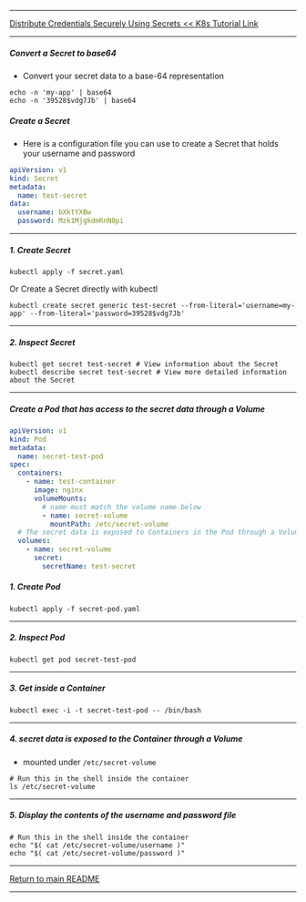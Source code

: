 *********************************************************************
[Distribute Credentials Securely Using Secrets << K8s Tutorial Link](https://kubernetes.io/docs/tasks/inject-data-application/distribute-credentials-secure/)
*********************************************************************
##### Convert a Secret to base64
* Convert your secret data to a base-64 representation 
```shell
echo -n 'my-app' | base64
echo -n '39528$vdg7Jb' | base64
```
##### Create a Secret
* Here is a configuration file you can use to create a Secret that holds your username and password
```yaml
apiVersion: v1
kind: Secret
metadata:
  name: test-secret
data:
  username: bXktYXBw
  password: Mzk1MjgkdmRnN0pi
```
*********************************************************************
##### 1. Create Secret
```shell
kubectl apply -f secret.yaml
```
Or Create a Secret directly with kubectl
```shell
kubectl create secret generic test-secret --from-literal='username=my-app' --from-literal='password=39528$vdg7Jb'
```
*********************************************************************
##### 2. Inspect Secret
```shell
kubectl get secret test-secret # View information about the Secret
kubectl describe secret test-secret # View more detailed information about the Secret
```
*********************************************************************
##### Create a Pod that has access to the secret data through a Volume
```yaml
apiVersion: v1
kind: Pod
metadata:
  name: secret-test-pod
spec:
  containers:
    - name: test-container
      image: nginx
      volumeMounts:
        # name must match the volume name below
        - name: secret-volume
          mountPath: /etc/secret-volume
  # The secret data is exposed to Containers in the Pod through a Volume.
  volumes:
    - name: secret-volume
      secret:
        secretName: test-secret
```
##### 1. Create Pod
```shell
kubectl apply -f secret-pod.yaml

```
*********************************************************************
##### 2. Inspect Pod
```shell
kubectl get pod secret-test-pod
```
*********************************************************************
##### 3. Get inside a Container
```shell
kubectl exec -i -t secret-test-pod -- /bin/bash
```
*********************************************************************
##### 4. secret data is exposed to the Container through a Volume
* mounted under `/etc/secret-volume`
```shell
# Run this in the shell inside the container
ls /etc/secret-volume
```
*********************************************************************
##### 5. Display the contents of the username and password file
```shell
# Run this in the shell inside the container
echo "$( cat /etc/secret-volume/username )"
echo "$( cat /etc/secret-volume/password )"
```
*********************************************************************
[Return to main README](https://github.com/dmitriyshub/kube-hub)
*********************************************************************